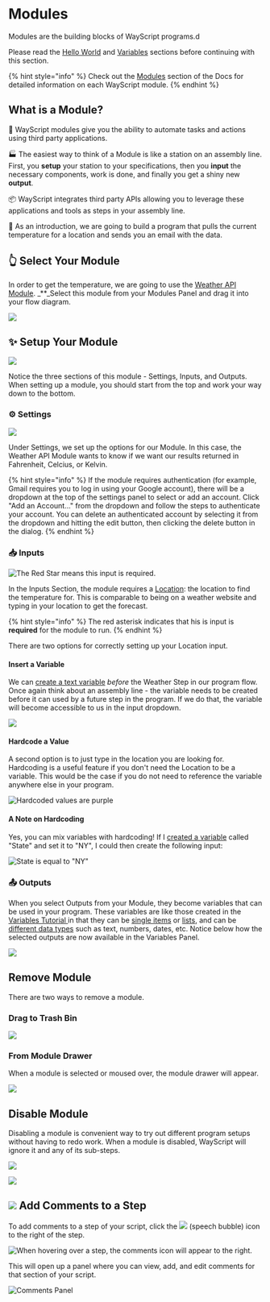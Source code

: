 # Modules

Modules are the building blocks of WayScript programs.d

Please read the [Hello World](hello-world.md) and [Variables](variables.md) sections before continuing with this section.

{% hint style="info" %}
Check out the [Modules](../library/modules/) section of the Docs for detailed information on each WayScript module.
{% endhint %}

## What is a Module?

🤖 WayScript modules give you the ability to automate tasks and actions using third party applications.

🏭 The easiest way to think of a Module is like a station on an assembly line. First, you **setup** your station to your specifications, then you **input** the necessary components, work is done, and finally you get a shiny new **output**.

📦 WayScript integrates third party APIs allowing you to leverage these applications and tools as steps in your assembly line.

📧 As an introduction, we are going to build a program that pulls the current temperature for a location and sends you an email with the data.

## 👆 Select Your Module

In order to get the temperature, we are going to use the [Weather API Module](../library/modules/weather-api.md). _\*\*_Select this module from your Modules Panel and drag it into your flow diagram.

![](../.gitbook/assets/weather_drag.png)

## ✨ Setup Your Module

![](../.gitbook/assets/weather_location.png)

Notice the three sections of this module - Settings, Inputs, and Outputs. When setting up a module, you should start from the top and work your way down to the bottom.

### ⚙ Settings

![](../.gitbook/assets/weather_settings.png)

Under Settings, we set up the options for our Module. In this case, the Weather API Module wants to know if we want our results returned in Fahrenheit, Celcius, or Kelvin.

{% hint style="info" %}
If the module requires authentication \(for example, Gmail requires you to log in using your Google account\), there will be a dropdown at the top of the settings panel to select or add an account. Click "Add an Account..." from the dropdown and follow the steps to authenticate your account. You can delete an authenticated account by selecting it from the dropdown and hitting the edit button, then clicking the delete button in the dialog.
{% endhint %}

### 📥 Inputs

![The Red Star means this input is required.](../.gitbook/assets/weather_input.png)

In the Inputs Section, the module requires a [Location](../library/modules/weather-api.md#inputs): the location to find the temperature for. This is comparable to being on a weather website and typing in your location to get the forecast.

{% hint style="info" %}
The red asterisk indicates that his is input is **required** for the module to run.
{% endhint %}

There are two options for correctly setting up your Location input.

#### Insert a Variable

We can [create a text variable](variables.md) _before_ the Weather Step in our program flow. Once again think about an assembly line - the variable needs to be created before it can used by a future step in the program. If we do that, the variable will become accessible to us in the input dropdown.

![](../.gitbook/assets/weather_input_from_variables.png)

#### Hardcode a Value

A second option is to just type in the location you are looking for. Hardcoding is a useful feature if you don't need the Location to be a variable. This would be the case if you do not need to reference the variable anywhere else in your program.

![Hardcoded values are purple](../.gitbook/assets/weather_input_location.png)

#### A Note on Hardcoding

Yes, you can mix variables with hardcoding! If I [created a variable](variables.md) called "State" and set it to "NY", I could then create the following input:

![State is equal to &quot;NY&quot;](../.gitbook/assets/weather_hardcoding.png)

### 📤 Outputs

When you select Outputs from your Module, they become variables that can be used in your program. These variables are like those created in the [Variables Tutorial ](variables.md)in that they can be [single items](variables.md#single-item) or [lists](variables.md#lists), and can be [different data types](variables.md#variable-types) such as text, numbers, dates, etc. Notice below how the selected outputs are now available in the Variables Panel.

![](../.gitbook/assets/weather_outputs.png)

## Remove Module

There are two ways to remove a module.

### Drag to Trash Bin

![](../.gitbook/assets/module_trash.png)

### From Module Drawer

When a module is selected or moused over, the module drawer will appear.

![](../.gitbook/assets/module_drawer_new.png)

## Disable Module

Disabling a module is convenient way to try out different program setups without having to redo work. When a module is disabled, WayScript will ignore it and any of its sub-steps.

![](../.gitbook/assets/module_disable_new.png)

![](../.gitbook/assets/module_disables_new.png)

## ![](../.gitbook/assets/comment_open.png) Add Comments to a Step

To add comments to a step of your script, click the ![](../.gitbook/assets/comment.png) \(speech bubble\) icon to the right of the step.

![When hovering over a step, the comments icon will appear to the right.](../.gitbook/assets/module_comment_new.png)

This will open up a panel where you can view, add, and edit comments for that section of your script.

![Comments Panel](../.gitbook/assets/module_comment_added.png)

